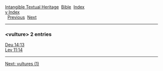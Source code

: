 [Intangible Textual Heritage](../../index)  [Bible](../index) 
[Index](index)   
[v Index](_v_)  
  [Previous](c12178)  [Next](c12180) 

------------------------------------------------------------------------

### &lt;vulture&gt; 2 entries

[Deu 14:13](../kjv/deu014.htm#013)  
[Lev 11:14](../kjv/lev011.htm#014)  

------------------------------------------------------------------------

[Next: vultures (1)](c12180)
